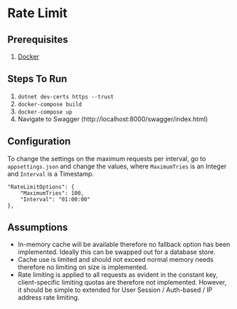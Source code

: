 # Rate Limit

## Prerequisites
1. [Docker](https://www.docker.com/)

## Steps To Run
1. `dotnet dev-certs https --trust`
2. `docker-compose build`
3. `docker-compose up`
4. Navigate to Swagger (http://localhost:8000/swagger/index.html)

## Configuration
To change the settings on the maximum requests per interval, go to `appsettings.json` and change the values,
where `MaximumTries` is an Integer and `Interval` is a Timestamp.
```
"RateLimitOptions": {
    "MaximumTries": 100,
    "Interval": "01:00:00"
},
```
## Assumptions
- In-memory cache will be available therefore no fallback option has been implemented. Ideally this can be swapped out for a database store.
- Cache use is limited and should not exceed normal memory needs therefore no limiting on size is implemented.
- Rate limiting is applied to all requests as evident in the constant key, client-specific limiting quotas are therefore not implemented. However, it should be simple to extended for User Session / Auth-based / IP address rate limiting.
